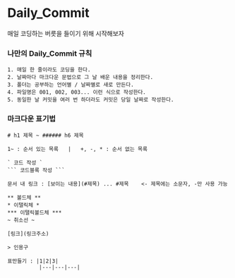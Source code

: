 # Daily_Commit
매일 코딩하는 버릇을 들이기 위해 시작해보자



### 나만의 Daily_Commit 규칙
```
1. 매일 한 줄이라도 코딩을 한다.
2. 날짜마다 마크다운 문법으로 그 날 배운 내용을 정리한다.
3. 폴더는 공부하는 언어별 / 날짜별로 새로 만든다.
4. 파일명은 001, 002, 003... 이런 식으로 작성한다.
5. 동일한 날 커밋을 여러 번 하더라도 커밋은 당일 날짜로 작성한다.
```


### 마크다운 표기법
```
# h1 제목 ~ ###### h6 제목

1~ : 순서 있는 목록   |   +, -, * : 순서 없는 목록

` 코드 작성 `
``` 코드블록 작성 ```

문서 내 링크 : [보이는 내용](#제목) ... #제목    <- 제목에는 소문자, -만 사용 가능

** 볼드체 **
* 이탤릭체 *
*** 이탤릭볼드체 ***
~ 취소선 ~

[링크](링크주소)

> 인용구

표만들기 : |1|2|3|
          |---|---|---|
```